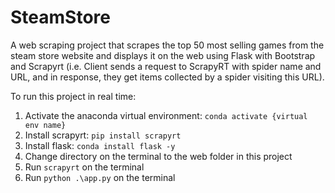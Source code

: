 # SteamStore
A web scraping project that scrapes the top 50 most selling games from the steam store website and displays it on the web using Flask with Bootstrap and Scrapyrt (i.e. Client sends a request to ScrapyRT with spider name and URL, and in response, they get items collected by a spider visiting this URL).

To run this project in real time:
1) Activate the anaconda virtual environment: `conda activate {virtual env name}`
2) Install scrapyrt: `pip install scrapyrt`
3) Install flask: `conda install flask -y`
4) Change directory on the terminal to the web folder in this project
5) Run `scrapyrt` on the terminal
6) Run `python .\app.py` on the terminal
